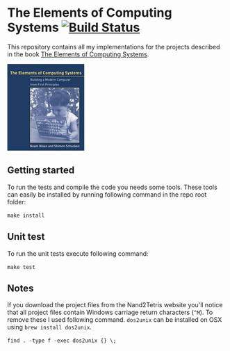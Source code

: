 # The Elements of Computing Systems [![Build Status](https://travis-ci.org/Sitebase/The-Elements-of-Computing-Systems.svg?branch=master)](https://travis-ci.org/Sitebase/The-Elements-of-Computing-Systems)
This repository contains all my implementations for the projects described in the book [The Elements of Computing Systems](https://www.sitebase.be/the-elements-of-computing-systems/).

![The Elements of Computing Systems book cover](cover.jpg)

## Getting started
To run the tests and compile the code you needs some tools. These tools can easily be installed by running following command in the repo root folder:

```
make install
```

## Unit test
To run the unit tests execute following command:

```
make test
```

## Notes
If you download the project files from the Nand2Tetris website you'll notice that all project files contain Windows carriage return characters (`^M`). To remove these I used following command. `dos2unix` can be installed on OSX using `brew install dos2unix`.

```
find . -type f -exec dos2unix {} \;
```
